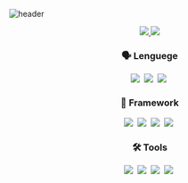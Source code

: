 
![header](https://capsule-render.vercel.app/api?type=waving&color=auto&height=250&section=header&text=SungYoung&fontSize=60&animation=fadeIn&fontAlignY=38&descAlignY=51&descAlign=62)

<p align='center'>
  <a href="https://github.com/kyechan99/capsule-render/labels/Idea">
  	<img src="https://img.shields.io/badge/IDEA%20ISSUE%20-%23F7DF1E.svg?&style=for-the-badge&&logoColor=white"/>
  </a>
  <a href="#demo">
    <img src="https://img.shields.io/badge/DEMO%20-%234FC08D.svg?&style=for-the-badge&&logoColor=white"/>
  </a>
</p>


<h3 align="center"> 🗣 Lenguege</h3>

<p align = "center">
  <img src="https://img.shields.io/badge/Java-FF8C00?style=flat-square&logo=Java&logoColor=white"/></a>&nbsp 
  <img src="https://img.shields.io/badge/Kotlin-006D5C?style=flat-square&logo=Kotlin&logoColor=white"/></a>&nbsp 
  <img src="https://img.shields.io/badge/C++-00599C?style=flat-square&logo=C%2B%2B&logoColor=white"/></a>&nbsp 
</p>



<h3 align="center"> 🏢 Framework</h3>

<p align = "center">
  <img src="https://img.shields.io/badge/SpringBoot-3DDC84?style=flat-square&logo=SpringBoot&logoColor=white"/></a>&nbsp
  <img src="https://img.shields.io/badge/JPA-4479A1?style=flat-square&logo=Jpa&logoColor=white"/></a>&nbsp 
  <img src="https://img.shields.io/badge/Mybatis-F6C915?style=flat-square&logo=MyBatis&logoColor=white"/></a>&nbsp 
  <img src="https://img.shields.io/badge/Vue.js-green?style=flat-square&logo=Vue.js&logoColor=white"/></a>&nbsp 
</p>



<h3 align="center"> 🛠 Tools</h3>

<p align = "center">
  <img src="https://img.shields.io/badge/GitHub-EEEEEE?style=flat-square&logo=github&logoColor=black"/></a>&nbsp 
  <img src="https://img.shields.io/badge/AWS-FF8C00?style=flat-square&logo=amazon&logoColor=black"/></a>&nbsp 
  <img src="https://img.shields.io/badge/Docker-2391e6?style=flat-square&logo=kubernetes&logoColor=black"/></a>&nbsp 
  <img src="https://img.shields.io/badge/Kubernetes-3169de?style=flat-square&logo=kubernetes&logoColor=black"/></a>&nbsp 
</p>
